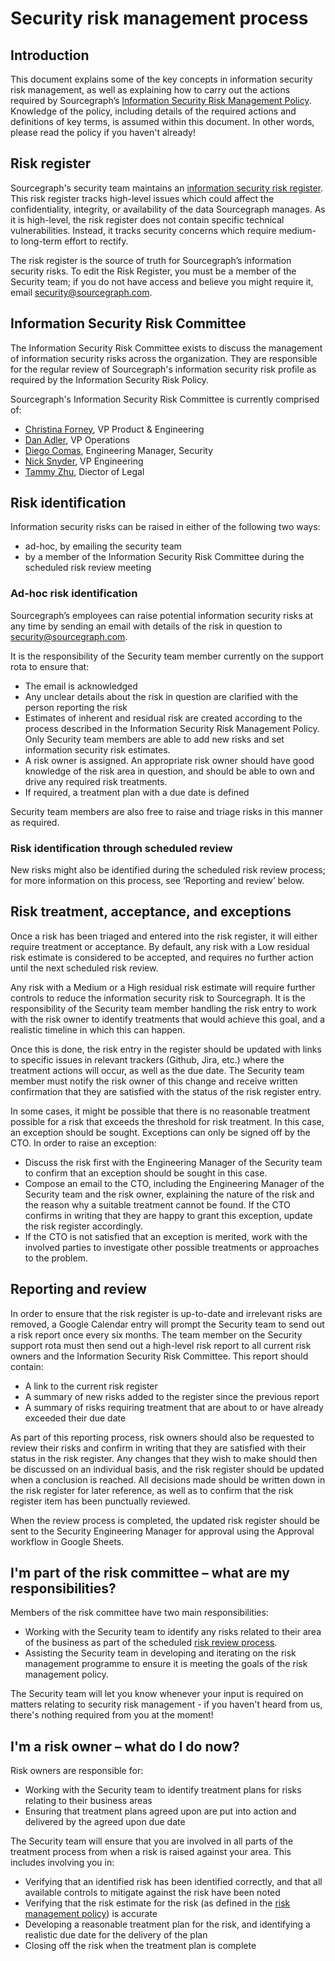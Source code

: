 # Security risk management process

## Introduction

This document explains some of the key concepts in information
security risk management, as well as explaining how to carry out
the actions required by Sourcegraph’s [Information Security Risk Management Policy][0].
Knowledge of the policy, including details of the required actions and
definitions of key terms, is assumed within this document. In other words,
please read the policy if you haven't already!

## Risk register

Sourcegraph's security team maintains an [information security risk register][1].
This risk register tracks high-level issues which could affect the confidentiality,
integrity, or availability of the data Sourcegraph manages. As it is high-level,
the risk register does not contain specific technical vulnerabilities. Instead,
it tracks security concerns which require medium- to long-term effort to rectify.

The risk register is the source of truth for Sourcegraph’s information security
risks. To edit the Risk Register, you must be a member of the Security team; if
you do not have access and believe you might require it, email
[security@sourcegraph.com][2].

## Information Security Risk Committee

The Information Security Risk Committee exists to discuss the management of 
information security risks across the organization. They are responsible for the
regular review of Sourcegraph's information security risk profile as required by
the Information Security Risk Policy.

Sourcegraph's Information Security Risk Committee is currently comprised of:

- [Christina Forney][3], VP Product & Engineering
- [Dan Adler][4], VP Operations
- [Diego Comas][5], Engineering Manager, Security
- [Nick Snyder][6], VP Engineering
- [Tammy Zhu][7], Diector of Legal

[3]: https://handbook.sourcegraph.com/team#christina-forney
[4]: https://handbook.sourcegraph.com/team#dan-adler
[5]: https://handbook.sourcegraph.com/team#diego-comas
[6]: https://handbook.sourcegraph.com/team#nick-snyder
[7]: https://handbook.sourcegraph.com/team#tammy-zhu

## Risk identification

Information security risks can be raised in either of the following two ways:

- ad-hoc, by emailing the security team
- by a member of the Information Security Risk Committee during the scheduled
  risk review meeting

### Ad-hoc risk identification

Sourcegraph’s employees can raise potential information security risks at
any time by sending an email with details of the risk in question to
[security@sourcegraph.com][2].

It is the responsibility of the Security team member currently on the support
rota to ensure that:

- The email is acknowledged
- Any unclear details about the risk in question are clarified with the person
  reporting the risk
- Estimates of inherent and residual risk are created according to the process
  described in the Information Security Risk Management Policy. Only Security
  team members are able to add new risks and set information security risk
  estimates.
- A risk owner is assigned. An appropriate risk owner should have good
  knowledge of the risk area in question, and should be able to own and
  drive any required risk treatments.
- If required, a treatment plan with a due date is defined

Security team members are also free to raise and triage risks in this manner as
required.

### Risk identification through scheduled review

New risks might also be identified during the scheduled risk review process; for
more information on this process, see ‘Reporting and review’ below.

## Risk treatment, acceptance, and exceptions

Once a risk has been triaged and entered into the risk register, it will either
require treatment or acceptance. By default, any risk with a Low residual risk
estimate is considered to be accepted, and requires no further action until the
next scheduled risk review.

Any risk with a Medium or a High residual risk estimate will require further
controls to reduce the information security risk to Sourcegraph. It is the
responsibility of the Security team member handling the risk entry to work with
the risk owner to identify treatments that would achieve this goal, and a
realistic timeline in which this can happen.

Once this is done, the risk entry in the register should be updated with links
to specific issues in relevant trackers (Github, Jira, etc.) where the
treatment actions will occur, as well as the due date. The Security team member
must notify the risk owner of this change and receive written confirmation that
they are satisfied with the status of the risk register entry.

In some cases, it might be possible that there is no reasonable treatment
possible for a risk that exceeds the threshold for risk treatment. In this case,
an exception should be sought. Exceptions can only be signed off by the CTO. In
order to raise an exception:

- Discuss the risk first with the Engineering Manager of the Security team to
  confirm that an exception should be sought in this case.
- Compose an email to the CTO, including the Engineering Manager of the Security
  team and the risk owner, explaining the nature of the risk and the reason why
  a suitable treatment cannot be found. If the CTO confirms in writing that they
  are happy to grant this exception, update the risk register accordingly.
- If the CTO is not satisfied that an exception is merited, work with the
  involved parties to investigate other possible treatments or approaches to the
  problem.

## Reporting and review

In order to ensure that the risk register is up-to-date
and irrelevant risks are removed, a Google Calendar entry will prompt the
Security team to send out a risk report once every six months. The team member
on the Security support rota must then send out a high-level risk report to all
current risk owners and the Information Security Risk Committee. This report
should contain:

- A link to the current risk register
- A summary of new risks added to the register since the previous report
- A summary of risks requiring treatment that are about to or have already
  exceeded their due date

As part of this reporting process, risk owners should also be requested to
review their risks and confirm in writing that they are satisfied with their
status in the risk register. Any changes that they wish to make should then be
discussed on an individual basis, and the risk register should be updated when a
conclusion is reached. All decisions made should be written down in the risk
register for later reference, as well as to confirm that the risk register item
has been punctually reviewed.

When the review process is completed, the updated risk register should be sent
to the Security Engineering Manager for approval using the Approval workflow in
Google Sheets.

## I'm part of the risk committee – what are my responsibilities?

Members of the risk committee have two main responsibilities:

- Working with the Security team to identify any risks related to their area of
  the business as part of the scheduled [risk review process](#reporting-and-review).
- Assisting the Security team in developing and iterating on the risk management
  programme to ensure it is meeting the goals of the risk management policy.

The Security team will let you know whenever your input is required on matters
relating to security risk management - if you haven't heard from us, there's
nothing required from you at the moment!

## I'm a risk owner – what do I do now?

Risk owners are responsible for:

- Working with the Security team to identify treatment plans for risks relating
  to their business areas
- Ensuring that treatment plans agreed upon are put into action and delivered
  by the agreed upon due date

The Security team will ensure that you are involved in all parts of the treatment
process from when a risk is raised against your area. This includes involving
you in:

- Verifying that an identified risk has been identified correctly, and that all
  available controls to mitigate against the risk have been noted
- Verifying that the risk estimate for the risk (as defined in the
  [risk management policy][0]) is accurate
- Developing a reasonable treatment plan for the risk, and identifying a realistic
  due date for the delivery of the plan
- Closing off the risk when the treatment plan is complete

[0]: https://docs.google.com/document/u/2/d/1JMeLKBxgGsT-rrxxQpvBI_IQSYlj4I5KoldYNT5iQLQ/edit
[1]: https://docs.google.com/spreadsheets/d/1fugokYzcrjJ4lPmbjoo91rFk-3mBabsz4UCOnuL6_PE/edit#gid=0
[2]: mailto:security@sourcegraph.com
